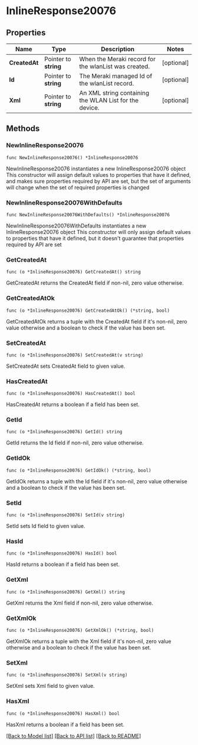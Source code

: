 # InlineResponse20076

## Properties

Name | Type | Description | Notes
------------ | ------------- | ------------- | -------------
**CreatedAt** | Pointer to **string** | When the Meraki record for the wlanList was created. | [optional] 
**Id** | Pointer to **string** | The Meraki managed Id of the wlanList record. | [optional] 
**Xml** | Pointer to **string** | An XML string containing the WLAN List for the device. | [optional] 

## Methods

### NewInlineResponse20076

`func NewInlineResponse20076() *InlineResponse20076`

NewInlineResponse20076 instantiates a new InlineResponse20076 object
This constructor will assign default values to properties that have it defined,
and makes sure properties required by API are set, but the set of arguments
will change when the set of required properties is changed

### NewInlineResponse20076WithDefaults

`func NewInlineResponse20076WithDefaults() *InlineResponse20076`

NewInlineResponse20076WithDefaults instantiates a new InlineResponse20076 object
This constructor will only assign default values to properties that have it defined,
but it doesn't guarantee that properties required by API are set

### GetCreatedAt

`func (o *InlineResponse20076) GetCreatedAt() string`

GetCreatedAt returns the CreatedAt field if non-nil, zero value otherwise.

### GetCreatedAtOk

`func (o *InlineResponse20076) GetCreatedAtOk() (*string, bool)`

GetCreatedAtOk returns a tuple with the CreatedAt field if it's non-nil, zero value otherwise
and a boolean to check if the value has been set.

### SetCreatedAt

`func (o *InlineResponse20076) SetCreatedAt(v string)`

SetCreatedAt sets CreatedAt field to given value.

### HasCreatedAt

`func (o *InlineResponse20076) HasCreatedAt() bool`

HasCreatedAt returns a boolean if a field has been set.

### GetId

`func (o *InlineResponse20076) GetId() string`

GetId returns the Id field if non-nil, zero value otherwise.

### GetIdOk

`func (o *InlineResponse20076) GetIdOk() (*string, bool)`

GetIdOk returns a tuple with the Id field if it's non-nil, zero value otherwise
and a boolean to check if the value has been set.

### SetId

`func (o *InlineResponse20076) SetId(v string)`

SetId sets Id field to given value.

### HasId

`func (o *InlineResponse20076) HasId() bool`

HasId returns a boolean if a field has been set.

### GetXml

`func (o *InlineResponse20076) GetXml() string`

GetXml returns the Xml field if non-nil, zero value otherwise.

### GetXmlOk

`func (o *InlineResponse20076) GetXmlOk() (*string, bool)`

GetXmlOk returns a tuple with the Xml field if it's non-nil, zero value otherwise
and a boolean to check if the value has been set.

### SetXml

`func (o *InlineResponse20076) SetXml(v string)`

SetXml sets Xml field to given value.

### HasXml

`func (o *InlineResponse20076) HasXml() bool`

HasXml returns a boolean if a field has been set.


[[Back to Model list]](../README.md#documentation-for-models) [[Back to API list]](../README.md#documentation-for-api-endpoints) [[Back to README]](../README.md)


